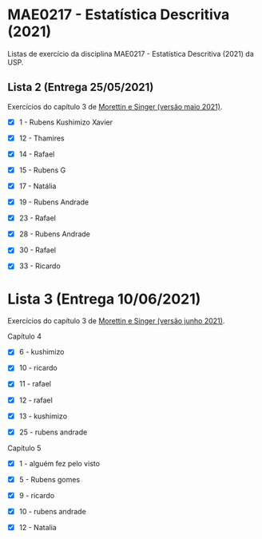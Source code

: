 # MAE0217 - Estatística Descritiva (2021)

Listas de exercício da disciplina MAE0217 - Estatística Descritiva (2021) da USP.


## Lista 2 (Entrega 25/05/2021)

Exercícios do capítulo 3 de [Morettin e Singer (versão maio 2021)](https://www.ime.usp.br/~jmsinger/MAE0217/cdados2021mai07.pdf).

- [X] 1 - Rubens Kushimizo Xavier
- [x] 12 - Thamires 
- [x] 14 - Rafael
- [x] 15 - Rubens G
- [x] 17 - Natália 
- [x] 19 - Rubens Andrade
- [x] 23 - Rafael
- [x] 28 - Rubens Andrade
- [x] 30 - Rafael
- [x] 33 - Ricardo



# Lista 3 (Entrega 10/06/2021)

Exercícios do capítulo 3 de [Morettin e Singer (versão junho 2021)](https://www.ime.usp.br/~jmsinger/MAE0217/cdados2021junho01.pdf).

Capítulo 4

- [x] 6 - kushimizo
- [x] 10 - ricardo
- [x] 11 - rafael
- [x] 12 - rafael
- [x] 13 - kushimizo
- [x] 25 - rubens andrade


Capítulo 5

- [x] 1 - alguém fez pelo visto
- [x] 5 - Rubens gomes
- [x] 9 - ricardo
- [x] 10 - rubens andrade
- [x] 12 - Natalia

